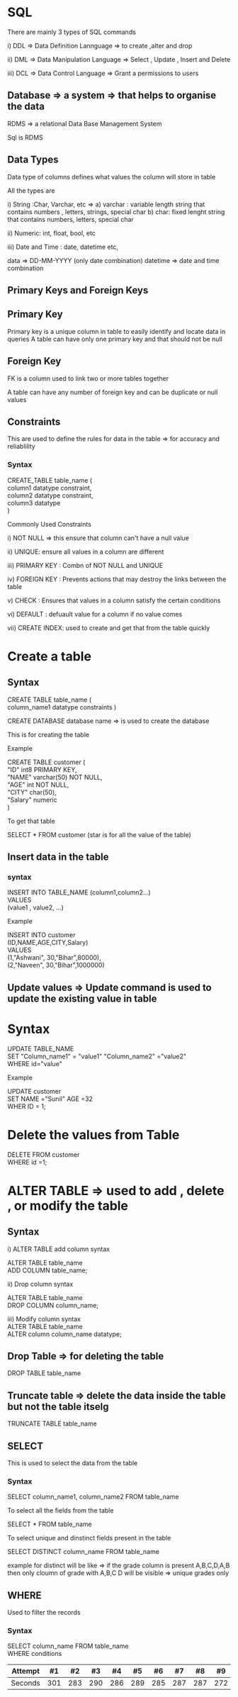 # SQL

There are mainly 3 types of SQL commands

i) DDL => Data Definition Lannguage => to create ,alter and drop

ii) DML => Data Manipulation Language => Select , Update , Insert and Delete

iii) DCL => Data Control Language => Grant a permissions to users

## Database => a system => that helps to organise the data 


RDMS => a relational Data Base Management System

Sql is RDMS

## Data Types

Data type of columns defines what values the column will store in table

All the types are 

i) String :Char, Varchar, etc  => a) varchar : variable length string that contains numbers , letters, strings, special char b) char: fixed lenght string that contains numbers, letters, special char

ii) Numeric: int, float, bool, etc

iii) Date and Time : date, datetime etc,

   data => DD-MM-YYYY (only date combination)
   datetime => date and time combination


## Primary Keys and Foreign Keys

## Primary Key

Primary key is a unique column in table to easily identify and locate data in queries
A table can have only one primary key and that should not be null

## Foreign Key

FK is a column used to link two or more tables together

A table can have any number of foreign key and can be duplicate or null values

## Constraints

This are used to define the rules for data in the table => for accuracy and reliablility

### Syntax

CREATE_TABLE table_name (  
column1 datatype constraint,  
column2 datatype constraint,   
column3 datatype  
)

Commonly Used Constraints 

i) NOT NULL => this ensure that column can't have a null value

ii) UNIQUE: ensure all values in a column are different

iii) PRIMARY KEY : Combn of NOT NULL and UNIQUE

iv) FOREIGN KEY : Prevents actions that may destroy the links between the table

v) CHECK : Ensures that values in a column satisfy the certain conditions

vi) DEFAULT : defuault value for a column if no value comes

vii) CREATE INDEX: used to create and get that from the table quickly


# Create a table 
 ## Syntax
CREATE TABLE table_name (   
column_name1 datatype constraints
)

CREATE DATABASE database name => is used to create the database


This is for creating the table

Example

CREATE TABLE customer (  
"ID" int8 PRIMARY KEY,  
"NAME" varchar(50) NOT NULL,   
"AGE" int NOT NULL,  
"CITY" char(50),   
"Salary" numeric  
)

To get that table
 
SELECT * FROM customer (star is for all the value of the table)

## Insert data in the table

### syntax

INSERT INTO TABLE_NAME
(column1,column2...)   
VALUES   
(value1 , value2, ...)

Example

INSERT INTO customer  
(ID,NAME,AGE,CITY,Salary)   
VALUES   
(1,"Ashwani", 30,"Bihar",80000),   
(2,"Naveen", 30,"Bihar",1000000)  

## Update values => Update command is used to update the existing value in table
# Syntax   
UPDATE TABLE_NAME   
SET "Column_name1" = "value1" "Column_name2" ="value2"   
WHERE id="value"   

Example

UPDATE customer   
SET NAME ="Sunil" AGE =32  
WHER ID = 1;  

# Delete the values from Table

DELETE FROM customer   
WHERE id =1;   


# ALTER TABLE => used to add , delete , or modify the table

## Syntax

i) ALTER TABLE add column syntax

ALTER TABLE table_name  
ADD COLUMN table_name;

ii) Drop column syntax   

ALTER TABLE table_name    
DROP COLUMN column_name;  

iii) Modify column syntax  
ALTER TABLE table_name   
ALTER column column_name datatype;


## Drop Table => for deleting the table

DROP TABLE table_name   

## Truncate table => delete the data inside the table but not the table itselg

TRUNCATE TABLE table_name

## SELECT

This is used to select the data from the table

### Syntax

SELECT column_name1, column_name2 FROM table_name

To select all the fields from the table

SELECT * FROM table_name

To select unique and dinstinct fields present in the table

SELECT DISTINCT column_name FROM table_name

example for distinct will be like => if the grade column is present A,B,C,D,A,B then only cloumn of grade with A,B,C D will be visible => unique grades only

## WHERE

Used to filter the records

### Syntax

SELECT  column_name FROM table_name     
WHERE conditions












Attempt | #1 | #2 | #3 | #4 | #5 | #6 | #7 | #8 | #9 | #10 | #11
--- | --- | --- | --- |--- |--- |--- |--- |--- |--- |--- |---
Seconds | 301 | 283 | 290 | 286 | 289 | 285 | 287 | 287 | 272 | 276 | 269





